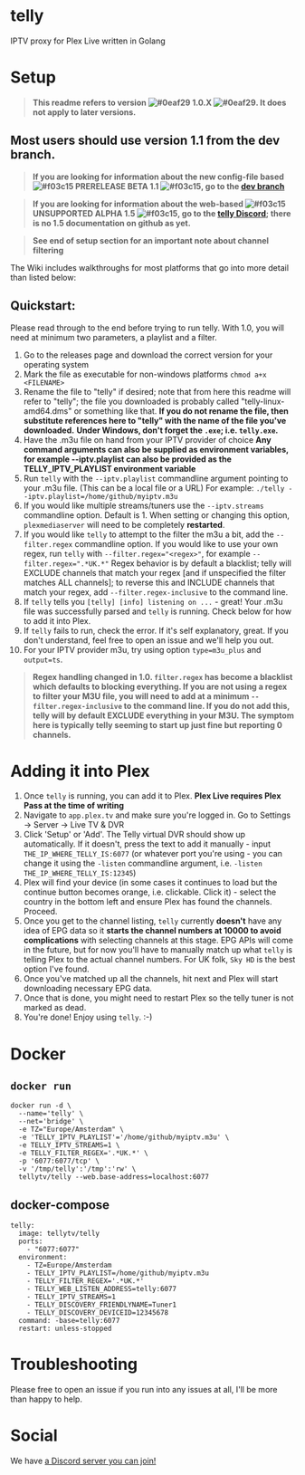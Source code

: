 # telly

IPTV proxy for Plex Live written in Golang

# Setup
> **This readme refers to version ![#0eaf29](https://placehold.it/15/0eaf29/000000?text=+) 1.0.X ![#0eaf29](https://placehold.it/15/0eaf29/000000?text=+). It does not apply to later versions.**

## Most users should use version 1.1 from the dev branch.

> **If you are looking for information about the new config-file based ![#f03c15](https://placehold.it/15/f03c15/000000?text=+) PRERELEASE BETA 1.1 ![#f03c15](https://placehold.it/15/f03c15/000000?text=+), go to the [dev branch](https://github.com/tellytv/telly/tree/dev)**

> **If you are looking for information about the web-based ![#f03c15](https://placehold.it/15/f03c15/000000?text=+) UNSUPPORTED ALPHA 1.5 ![#f03c15](https://placehold.it/15/f03c15/000000?text=+), go to the [telly Discord](https://discord.gg/bnNC8qX); there is no 1.5 documentation on github as yet.**

> **See end of setup section for an important note about channel filtering**

The Wiki includes walkthroughs for most platforms that go into more detail than listed below:

## Quickstart:

Please read through to the end before trying to run telly.  With 1.0, you will need at minimum two parameters, a playlist and a filter.

1) Go to the releases page and download the correct version for your operating system
2) Mark the file as executable for non-windows platforms `chmod a+x <FILENAME>`
3) Rename the file to "telly" if desired; note that from here this readme will refer to "telly"; the file you downloaded is probably called "telly-linux-amd64.dms" or something like that.
**If you do not rename the file, then substitute references here to "telly" with the name of the file you've downloaded.**
**Under Windows, don't forget the `.exe`; i.e. `telly.exe`.**
4) Have the .m3u file on hand from your IPTV provider of choice
**Any command arguments can also be supplied as environment variables, for example --iptv.playlist can also be provided as the TELLY_IPTV_PLAYLIST environment variable**
5) Run `telly` with the `--iptv.playlist` commandline argument pointing to your .m3u file. (This can be a local file or a URL) For example: `./telly --iptv.playlist=/home/github/myiptv.m3u`
6) If you would like multiple streams/tuners use the `--iptv.streams` commandline option. Default is 1. When setting or changing this option, `plexmediaserver` will need to be completely **restarted**.
7) If you would like `telly` to attempt to the filter the m3u a bit, add the `--filter.regex` commandline option. If you would like to use your own regex, run `telly` with `--filter.regex="<regex>"`, for example `--filter.regex=".*UK.*"`  Regex behavior is by default a blacklist; telly will EXCLUDE channels that match your regex [and if unspecified the filter matches ALL channels]; to reverse this and INCLUDE channels that match your regex, add `--filter.regex-inclusive` to the command line.
8) If `telly` tells you `[telly] [info] listening on ...` - great! Your .m3u file was successfully parsed and `telly` is running. Check below for how to add it into Plex.
9) If `telly` fails to run, check the error. If it's self explanatory, great. If you don't understand, feel free to open an issue and we'll help you out.
10) For your IPTV provider m3u, try using option `type=m3u_plus` and `output=ts`.

> **Regex handling changed in 1.0.  `filter.regex` has become a blacklist which defaults to blocking everything.  If you are not using a regex to filter your M3U file, you will need to add at a minimum `--filter.regex-inclusive` to the command line.  If you do not add this, telly will by default EXCLUDE everything in your M3U.  The symptom here is typically telly seeming to start up just fine but reporting 0 channels.**

# Adding it into Plex

1) Once `telly` is running, you can add it to Plex. **Plex Live requires Plex Pass at the time of writing**
2) Navigate to `app.plex.tv` and make sure you're logged in. Go to Settings -> Server -> Live TV & DVR
3) Click 'Setup' or 'Add'. The Telly virtual DVR should show up automatically.  If it doesn't, press the text to add it manually - input `THE_IP_WHERE_TELLY_IS:6077` (or whatever port you're using - you can change it using the `-listen` commandline argument, i.e. `-listen THE_IP_WHERE_TELLY_IS:12345`)
4) Plex will find your device (in some cases it continues to load but the continue button becomes orange, i.e. clickable. Click it) - select the country in the bottom left and ensure Plex has found the channels. Proceed.
5) Once you get to the channel listing, `telly` currently __doesn't__ have any idea of EPG data so it __starts the channel numbers at 10000 to avoid complications__ with selecting channels at this stage. EPG APIs will come in the future, but for now you'll have to manually match up what `telly` is telling Plex to the actual channel numbers. For UK folk, `Sky HD` is the best option I've found.
6) Once you've matched up all the channels, hit next and Plex will start downloading necessary EPG data.
7) Once that is done, you might need to restart Plex so the telly tuner is not marked as dead.
8) You're done! Enjoy using `telly`. :-)

# Docker

## `docker run`
```
docker run -d \
  --name='telly' \
  --net='bridge' \
  -e TZ="Europe/Amsterdam" \
  -e 'TELLY_IPTV_PLAYLIST'='/home/github/myiptv.m3u' \
  -e TELLY_IPTV_STREAMS=1 \
  -e TELLY_FILTER_REGEX='.*UK.*' \
  -p '6077:6077/tcp' \
  -v '/tmp/telly':'/tmp':'rw' \
  tellytv/telly --web.base-address=localhost:6077
```

## docker-compose
```
telly:
  image: tellytv/telly
  ports:
    - "6077:6077"
  environment:
    - TZ=Europe/Amsterdam
    - TELLY_IPTV_PLAYLIST=/home/github/myiptv.m3u
    - TELLY_FILTER_REGEX='.*UK.*'
    - TELLY_WEB_LISTEN_ADDRESS=telly:6077
    - TELLY_IPTV_STREAMS=1
    - TELLY_DISCOVERY_FRIENDLYNAME=Tuner1
    - TELLY_DISCOVERY_DEVICEID=12345678
  command: -base=telly:6077
  restart: unless-stopped
```


# Troubleshooting

Please free to open an issue if you run into any issues at all, I'll be more than happy to help.

# Social

We have [a Discord server you can join!](https://discord.gg/bnNC8qX)

